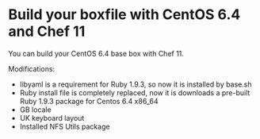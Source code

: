 Build your boxfile with CentOS 6.4 and Chef 11
============================

You can build your CentOS 6.4 base box with Chef 11.

Modifications:
* libyaml is a requirement for Ruby 1.9.3, so now it is installed by base.sh
* Ruby install file is completely replaced, now it is downloads a pre-built Ruby 1.9.3 package for Centos 6.4 x86_64
* GB locale
* UK keyboard layout
* Installed NFS Utils package